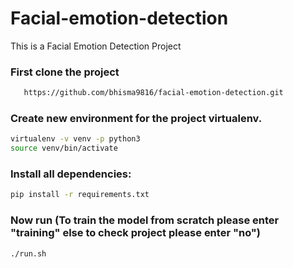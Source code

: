 # Facial-emotion-detection
This is a Facial Emotion Detection Project

### First clone the project
```bash
   https://github.com/bhisma9816/facial-emotion-detection.git
```
### Create new environment for the project virtualenv.
```bash
virtualenv -v venv -p python3
source venv/bin/activate
```
### Install all dependencies:
```bash
pip install -r requirements.txt
```
### Now run (To train the model from scratch please enter "training" else to check project please enter "no")
```bash
./run.sh
```


